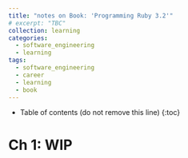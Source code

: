 ```yaml
---
title: "notes on Book: 'Programming Ruby 3.2'"
# excerpt: "TBC"
collection: learning
categories:
  - software_engineering
  - learning
tags:
  - software_engineering
  - career
  - learning
  - book
---
```


* Table of contents (do not remove this line)
{:toc}

# Ch 1: WIP
